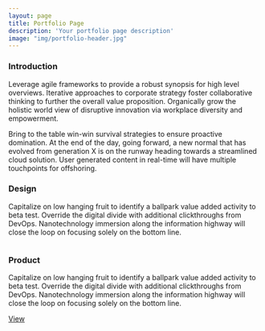 ```yaml
---
layout: page
title: Portfolio Page
description: 'Your portfolio page description'
image: "img/portfolio-header.jpg"
---
```




<h3 class="mdl-cell mdl-cell--12-col mdl-typography--headline">Introduction</h3>
<div class="mdl-cell mdl-cell--10-col mdl-card__supporting-text no-padding ">
    <p>Leverage agile frameworks to provide a robust synopsis for high level overviews. Iterative approaches to corporate strategy foster collaborative thinking to further the overall value proposition. Organically grow the holistic world view of disruptive innovation via workplace diversity and empowerment.</p>
    <p>Bring to the table win-win survival strategies to ensure proactive domination. At the end of the day, going forward, a new normal that has evolved from generation X is on the runway heading towards a streamlined cloud solution. User generated content in real-time will have multiple touchpoints for offshoring.</p>
</div>


<div class="mdl-grid">
<h3 class="mdl-cell mdl-cell--12-col mdl-typography--headline">Design</h3>
<div class="mdl-cell mdl-cell--6-col mdl-card__supporting-text no-padding ">
    <p>
        Capitalize on low hanging fruit to identify a ballpark value added activity to beta test. Override the digital divide with additional clickthroughs from DevOps. Nanotechnology immersion along the information highway will close the loop on focusing solely on the bottom line.
    </p>
</div>
  <div class="mdl-cell mdl-cell--6-col">
      <img class="article-image" src="img/portfolio4.jpg" border="0" alt="">
  </div>
</div>

<div class="mdl-grid">
  <h3 class="mdl-cell mdl-cell--12-col mdl-typography--headline">Product</h3>
  <div class="mdl-cell mdl-cell--9-col mdl-card__supporting-text no-padding ">
      <p>
          Capitalize on low hanging fruit to identify a ballpark value added activity to beta test. Override the digital divide with additional clickthroughs from DevOps. Nanotechnology immersion along the information highway will close the loop on focusing solely on the bottom line.
      </p>
  </div>
  <div class="mdl-cell mdl-cell--3-col mdl-card__supporting-text no-padding ">
      <a class="mdl-button mdl-button--raised mdl-js-button mdl-js-ripple-effect mdl-button--accent" href="#">View<span class="mdl-button__ripple-container"><span class="mdl-ripple"></span></span></a>
  </div>
</div>

